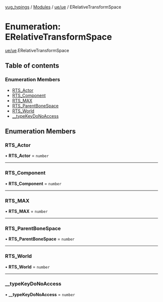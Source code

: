 [yug_typings](../README.md) / [Modules](../modules.md) / [ue/ue](../modules/ue_ue.md) / ERelativeTransformSpace

# Enumeration: ERelativeTransformSpace

[ue/ue](../modules/ue_ue.md).ERelativeTransformSpace

## Table of contents

### Enumeration Members

- [RTS\_Actor](ue_ue.ERelativeTransformSpace.md#rts_actor)
- [RTS\_Component](ue_ue.ERelativeTransformSpace.md#rts_component)
- [RTS\_MAX](ue_ue.ERelativeTransformSpace.md#rts_max)
- [RTS\_ParentBoneSpace](ue_ue.ERelativeTransformSpace.md#rts_parentbonespace)
- [RTS\_World](ue_ue.ERelativeTransformSpace.md#rts_world)
- [\_\_typeKeyDoNoAccess](ue_ue.ERelativeTransformSpace.md#__typekeydonoaccess)

## Enumeration Members

### RTS\_Actor

• **RTS\_Actor** = `number`

___

### RTS\_Component

• **RTS\_Component** = `number`

___

### RTS\_MAX

• **RTS\_MAX** = `number`

___

### RTS\_ParentBoneSpace

• **RTS\_ParentBoneSpace** = `number`

___

### RTS\_World

• **RTS\_World** = `number`

___

### \_\_typeKeyDoNoAccess

• **\_\_typeKeyDoNoAccess** = `number`
